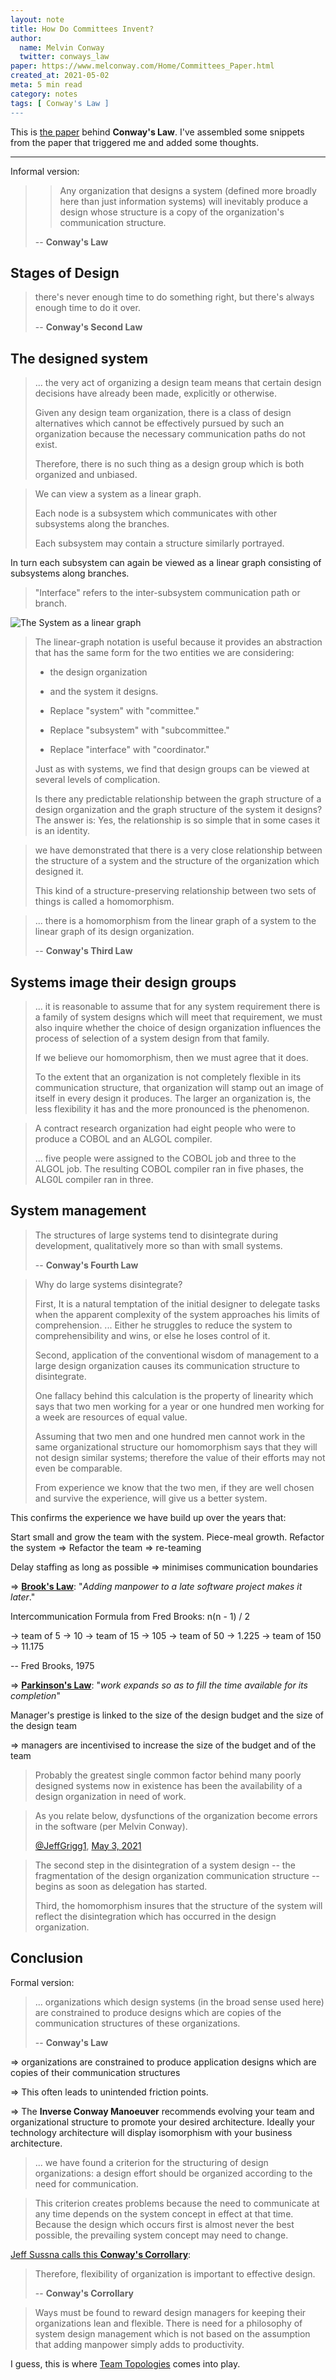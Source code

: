 ```yaml
---
layout: note
title: How Do Committees Invent?
author:
  name: Melvin Conway
  twitter: conways_law
paper: https://www.melconway.com/Home/Committees_Paper.html
created_at: 2021-05-02
meta: 5 min read
category: notes
tags: [ Conway's Law ]
---
```


This is [the paper](https://www.melconway.com/Home/Committees_Paper.html) behind **Conway's Law**. I've assembled
some snippets from the paper that triggered me and added some thoughts.

---

Informal version:

> > Any organization that designs a system (defined more broadly here than just information systems) will inevitably produce a design whose structure is a copy of the organization's communication structure.
>
> -- **Conway's Law**

## Stages of Design

> there's never enough time to do something right, but there's always enough time to do it over.
>
> -- **Conway's Second Law**

## The designed system

> ... the very act of organizing a design team means that certain design decisions have already been made, explicitly or otherwise.
>
> Given any design team organization, there is a class of design alternatives which cannot be effectively pursued by such an organization because the necessary communication paths do not exist.
>
> Therefore, there is no such thing as a design group which is both organized and unbiased.


> We can view a system as a linear graph.
>
> Each node is a subsystem which communicates with other subsystems along the branches.
>
> Each subsystem may contain a structure similarly portrayed.

In turn each subsystem can again be viewed as a linear graph consisting of subsystems along branches.

> "Interface" refers to the inter-subsystem communication path or branch.

![The System as a linear graph](https://www.melconway.com/Home/Committees_Paper_files/commfig1.gif)

> The linear-graph notation is useful because it provides an abstraction that has the same form for the two entities we are considering:
>
> - the design organization
> - and the system it designs.
>
> - Replace "system" with "committee."
> - Replace "subsystem" with "subcommittee."
> - Replace "interface" with "coordinator."
>
> Just as with systems, we find that design groups can be viewed at several levels of complication.
>
> Is there any predictable relationship between the graph structure of a design organization and the graph structure of the system it designs? The answer is: Yes, the relationship is so simple that in some cases it is an identity.


> we have demonstrated that there is a very close relationship between the structure of a system and the structure of the organization which designed it.
>
> This kind of a structure-preserving relationship between two sets of things is called a homomorphism.

> ... there is a homomorphism from the linear graph of a system to the linear graph of its design organization.
>
> -- **Conway's Third Law**

## Systems image their design groups

> ... it is reasonable to assume that for any system requirement there is a family of system designs which will meet that requirement, we must also inquire whether the choice of design organization influences the process of selection of a system design from that family.
>
> If we believe our homomorphism, then we must agree that it does.
>
> To the extent that an organization is not completely flexible in its communication structure, that organization will stamp out an image of itself in every design it produces. The larger an organization is, the less flexibility it has and the more pronounced is the phenomenon.


> A contract research organization had eight people who were to produce a COBOL and an ALGOL compiler.
>
> ... five people were assigned to the COBOL job and three to the ALGOL job. The resulting COBOL compiler ran in five phases, the ALG0L compiler ran in three.

## System management

> The structures of large systems tend to disintegrate during development, qualitatively more so than with small systems.
>
> -- **Conway's Fourth Law**

> Why do large systems disintegrate?
>
> First, It is a natural temptation of the initial designer to delegate tasks when the apparent complexity of the system approaches his limits of comprehension. ... Either he struggles to reduce the system to comprehensibility and wins, or else he loses control of it.
>
> Second, application of the conventional wisdom of management to a large design organization causes its communication structure to disintegrate.
>
> One fallacy behind this calculation is the property of linearity which says that two men working for a year or one hundred men working for a week are resources of equal value.
>
> Assuming that two men and one hundred men cannot work in the same organizational structure our homomorphism says that they will not design similar systems; therefore the value of their efforts may not even be comparable.
>
> From experience we know that the two men, if they are well chosen and survive the experience, will give us a better system.

This confirms the experience we have build up over the years that:

Start small and grow the team with the system. Piece-meal growth. Refactor the system => Refactor the team => re-teaming

Delay staffing as long as possible => minimises communication boundaries

=> [**Brook's Law**](https://en.wikipedia.org/wiki/Brooks%27s_law): "*Adding manpower to a late software project makes it later*."

Intercommunication Formula from Fred Brooks: n(n - 1) / 2

-> team of 5 -> 10
-> team of 15 -> 105
-> team of 50 -> 1.225
-> team of 150 -> 11.175

-- Fred Brooks, 1975

=> [**Parkinson's Law**](https://en.wikipedia.org/wiki/Parkinson%27s_law): "*work expands so as to fill the time available for its completion*"

Manager's prestige is linked to the size of the design budget and the size of the design team

=> managers are incentivised to increase the size of the budget and of the team

> Probably the greatest single common factor behind many poorly designed systems now in existence has been the availability of a design organization in need of work.


> As you relate below, dysfunctions of the organization become errors in the software (per Melvin Conway).
>
> [@JeffGrigg1](https://twitter.com/JeffGrigg1), [May 3, 2021](https://twitter.com/JeffGrigg1/status/1389270571616178182?s=20)


> The second step in the disintegration of a system design -- the fragmentation of the design organization communication structure -- begins as soon as delegation has started.
>
> Third, the homomorphism insures that the structure of the system will reflect the disintegration which has occurred in the design organization.

## Conclusion

Formal version:

> ... organizations which design systems (in the broad sense used here) are constrained to produce designs which are copies of the communication structures of these organizations.
>
> -- **Conway's Law**

=> organizations are constrained to produce application designs which are copies of their communication structures

=> This often leads to unintended friction points.

=>  The **Inverse Conway Manoeuver** recommends evolving your team and organizational structure to promote your desired architecture. Ideally your technology architecture will display isomorphism with your business architecture.

> ... we have found a criterion for the structuring of design organizations: a design effort should be organized according to the need for communication.

> This criterion creates problems because the need to communicate at any time depends on the system concept in effect at that time. Because the design which occurs first is almost never the best possible, the prevailing system concept may need to change.

[Jeff Sussna calls this **Conway's Corrollary**](https://twitter.com/jeffsussna/status/1391441776829943809):

> Therefore, flexibility of organization is important to effective design.
>
> -- **Conway's Corrollary**


> Ways must be found to reward design managers for keeping their organizations lean and flexible. There is need for a philosophy of system design management which is not based on the assumption that adding manpower simply adds to productivity.

I guess, this is where [Team Topologies](https://teamtopologies.com/) comes into play.

